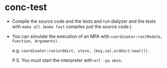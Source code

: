 conc-test
=========

*  Compile the source code and the tests and run dialyzer and the tests with `make all`.  (`make fast` compiles just the source code.)

*  You can simulate the execution of an MFA with `coordinator:run(Module, Function, Arguments).`

	e.g. `coordinator:run(orddict, store, [key,val,orddict:new()]).`

	P.S. You must start the interpreter with `erl -pa ebin`.


